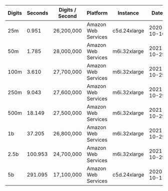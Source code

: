 | Digits | Seconds | Digits / Second | Platform | Instance | Date | Files |
| ------ | ------- | --------------- | -------- | -------- | ---- | ----- |
| 25m | 0.951 | 26,200,000 | Amazon Web Services | c5d.24xlarge | 2020-10-10 | [cfg](../Amazon%20Web%20Services/c5d.24xlarge/Gamma%28%E2%85%93%29%20%5BSeries-Pi%20%28Brown%29%5D/Gamma%28%E2%85%93%29%20-%2020201010-104356.cfg) [out](../Amazon%20Web%20Services/c5d.24xlarge/Gamma%28%E2%85%93%29%20%5BSeries-Pi%20%28Brown%29%5D/Gamma%28%E2%85%93%29%20-%2020201010-104356.out) [txt](../Amazon%20Web%20Services/c5d.24xlarge/Gamma%28%E2%85%93%29%20%5BSeries-Pi%20%28Brown%29%5D/Gamma%28%E2%85%93%29%20-%2020201010-104356.txt) |
| 50m | 1.785 | 28,000,000 | Amazon Web Services | m6i.32xlarge | 2021-10-29 | [cfg](../Amazon%20Web%20Services/m6i.32xlarge/Gamma%28%E2%85%93%29%20%5BSeries-Pi%20%28Brown%29%5D/Gamma%28%E2%85%93%29%20-%2020211029-162021.cfg) [out](../Amazon%20Web%20Services/m6i.32xlarge/Gamma%28%E2%85%93%29%20%5BSeries-Pi%20%28Brown%29%5D/Gamma%28%E2%85%93%29%20-%2020211029-162021.out) [txt](../Amazon%20Web%20Services/m6i.32xlarge/Gamma%28%E2%85%93%29%20%5BSeries-Pi%20%28Brown%29%5D/Gamma%28%E2%85%93%29%20-%2020211029-162021.txt) |
| 100m | 3.610 | 27,700,000 | Amazon Web Services | m6i.32xlarge | 2021-10-29 | [cfg](../Amazon%20Web%20Services/m6i.32xlarge/Gamma%28%E2%85%93%29%20%5BSeries-Pi%20%28Brown%29%5D/Gamma%28%E2%85%93%29%20-%2020211029-162040.cfg) [out](../Amazon%20Web%20Services/m6i.32xlarge/Gamma%28%E2%85%93%29%20%5BSeries-Pi%20%28Brown%29%5D/Gamma%28%E2%85%93%29%20-%2020211029-162040.out) [txt](../Amazon%20Web%20Services/m6i.32xlarge/Gamma%28%E2%85%93%29%20%5BSeries-Pi%20%28Brown%29%5D/Gamma%28%E2%85%93%29%20-%2020211029-162040.txt) |
| 250m | 9.043 | 27,600,000 | Amazon Web Services | m6i.32xlarge | 2021-10-29 | [cfg](../Amazon%20Web%20Services/m6i.32xlarge/Gamma%28%E2%85%93%29%20%5BSeries-Pi%20%28Brown%29%5D/Gamma%28%E2%85%93%29%20-%2020211029-162057.cfg) [out](../Amazon%20Web%20Services/m6i.32xlarge/Gamma%28%E2%85%93%29%20%5BSeries-Pi%20%28Brown%29%5D/Gamma%28%E2%85%93%29%20-%2020211029-162057.out) [txt](../Amazon%20Web%20Services/m6i.32xlarge/Gamma%28%E2%85%93%29%20%5BSeries-Pi%20%28Brown%29%5D/Gamma%28%E2%85%93%29%20-%2020211029-162057.txt) |
| 500m | 18.149 | 27,500,000 | Amazon Web Services | m6i.32xlarge | 2021-10-29 | [cfg](../Amazon%20Web%20Services/m6i.32xlarge/Gamma%28%E2%85%93%29%20%5BSeries-Pi%20%28Brown%29%5D/Gamma%28%E2%85%93%29%20-%2020211029-173604.cfg) [out](../Amazon%20Web%20Services/m6i.32xlarge/Gamma%28%E2%85%93%29%20%5BSeries-Pi%20%28Brown%29%5D/Gamma%28%E2%85%93%29%20-%2020211029-173604.out) [txt](../Amazon%20Web%20Services/m6i.32xlarge/Gamma%28%E2%85%93%29%20%5BSeries-Pi%20%28Brown%29%5D/Gamma%28%E2%85%93%29%20-%2020211029-173604.txt) |
| 1b | 37.205 | 26,800,000 | Amazon Web Services | m6i.32xlarge | 2021-10-29 | [cfg](../Amazon%20Web%20Services/m6i.32xlarge/Gamma%28%E2%85%93%29%20%5BSeries-Pi%20%28Brown%29%5D/Gamma%28%E2%85%93%29%20-%2020211029-173645.cfg) [out](../Amazon%20Web%20Services/m6i.32xlarge/Gamma%28%E2%85%93%29%20%5BSeries-Pi%20%28Brown%29%5D/Gamma%28%E2%85%93%29%20-%2020211029-173645.out) [txt](../Amazon%20Web%20Services/m6i.32xlarge/Gamma%28%E2%85%93%29%20%5BSeries-Pi%20%28Brown%29%5D/Gamma%28%E2%85%93%29%20-%2020211029-173645.txt) |
| 2.5b | 100.953 | 24,700,000 | Amazon Web Services | m6i.32xlarge | 2021-10-29 | [cfg](../Amazon%20Web%20Services/m6i.32xlarge/Gamma%28%E2%85%93%29%20%5BSeries-Pi%20%28Brown%29%5D/Gamma%28%E2%85%93%29%20-%2020211029-210105.cfg) [out](../Amazon%20Web%20Services/m6i.32xlarge/Gamma%28%E2%85%93%29%20%5BSeries-Pi%20%28Brown%29%5D/Gamma%28%E2%85%93%29%20-%2020211029-210105.out) [txt](../Amazon%20Web%20Services/m6i.32xlarge/Gamma%28%E2%85%93%29%20%5BSeries-Pi%20%28Brown%29%5D/Gamma%28%E2%85%93%29%20-%2020211029-210105.txt) |
| 5b | 291.095 | 17,100,000 | Amazon Web Services | c5d.24xlarge | 2020-10-11 | [cfg](../Amazon%20Web%20Services/c5d.24xlarge/Gamma%28%E2%85%93%29%20%5BSeries-Pi%20%28Brown%29%5D/Gamma%28%E2%85%93%29%20-%2020201011-001117.cfg) [out](../Amazon%20Web%20Services/c5d.24xlarge/Gamma%28%E2%85%93%29%20%5BSeries-Pi%20%28Brown%29%5D/Gamma%28%E2%85%93%29%20-%2020201011-001117.out) [txt](../Amazon%20Web%20Services/c5d.24xlarge/Gamma%28%E2%85%93%29%20%5BSeries-Pi%20%28Brown%29%5D/Gamma%28%E2%85%93%29%20-%2020201011-001117.txt) |
